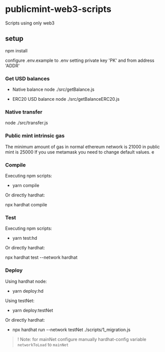 # publicmint-web3-scripts

Scripts using only web3

## setup

npm install

configure .env.example to .env setting private key 'PK' and from address 'ADDR'

### Get USD balances

- Native balance
node ./src/getBalance.js

- ERC20 USD balance
node ./src/getBalanceERC20.js

### Native transfer

node ./src/transfer.js

### Public mint intrinsic gas

The minimum amount of gas in normal ethereum network is 21000 in public mint is 25000
If you use metamask you need to change default values.
e

### Compile

Executing npm scripts:

- yarn compile

Or directly hardhat:

npx hardhat compile

### Test

Executing npm scripts:

- yarn test:hd

Or directly hardhat:

npx hardhat test --network hardhat

### Deploy

Using hardhat node:

- yarn deploy:hd

Using testNet:

- yarn deploy:testNet

Or directly hardhat:

- npx hardhat run --network testNet ./scripts/1_migration.js

> ! Note: for mainNet configure manually hardhat-config variable `networkToLoad` to `mainNet`

